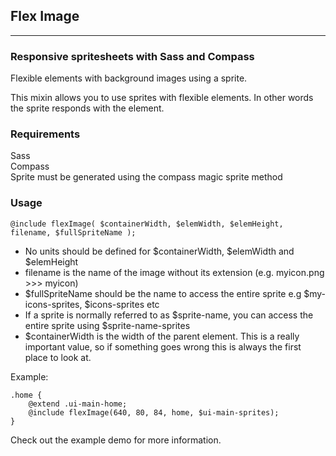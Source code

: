 ## Flex Image

***

### Responsive spritesheets with Sass and Compass

Flexible elements with background images using a sprite.  

This mixin allows you to use sprites with flexible elements. In other words the sprite responds with the element.


### Requirements

Sass  
Compass  
Sprite must be generated using the compass magic sprite method

### Usage

	@include flexImage( $containerWidth, $elemWidth, $elemHeight, filename, $fullSpriteName );

- No units should be defined for $containerWidth, $elemWidth and $elemHeight
- filename is the name of the image without its extension (e.g. myicon.png >>> myicon)
- $fullSpriteName should be the name to access the entire sprite e.g $my-icons-sprites, $icons-sprites etc
- If a sprite is normally referred to as $sprite-name, you can access the entire sprite using $sprite-name-sprites
- $containerWidth is the width of the parent element. This is a really important value, so if something goes wrong this is always the first place to look at.


Example:

	.home {
		@extend .ui-main-home;
		@include flexImage(640, 80, 84, home, $ui-main-sprites);
	}
	
Check out the example demo for more information.

